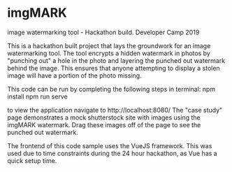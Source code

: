 # imgMARK
image watermarking tool - Hackathon build. Developer Camp 2019

This is a hackathon built project that lays the groundwork for an image watermarking tool. The tool encrypts a hidden watermark in photos
by "punching out" a hole in the photo and layering the punched out watermark behind the image. This ensures that anyone attempting to display
a stolen image will have a portion of the photo missing.

This code can be run by completing the following steps in terminal:
npm install
npm run serve

to view the application navigate to http://localhost:8080/
The "case study" page demonstrates a mock shutterstock site with images using the imgMARK watermark. Drag these images off of the page to see
the punched out watermark.

The frontend of this code sample uses the VueJS framework. This was used due to time constraints during the 24 hour hackathon, as Vue has a quick setup time.
